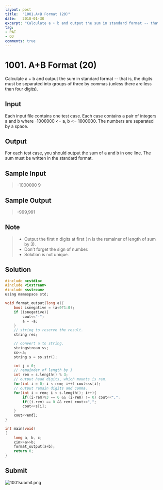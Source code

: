 ```yaml
---
layout: post
title:  "1001.A+B Format (20)"
date:   2018-01-30
excerpt: "Calculate a + b and output the sum in standard format -- that is, the digits must be separated into groups of three by commas (unless there are less than four digits)."
tag:
- PAT 
- OJ
comments: true
---
```

# 1001. A+B Format (20)

Calculate a + b and output the sum in standard format -- that is, the digits must be separated into groups of three by commas (unless there are less than four digits).

## Input

Each input file contains one test case. Each case contains a pair of integers a and b where -1000000 <= a, b <= 1000000. The numbers are separated by a space.

## Output

For each test case, you should output the sum of a and b in one line. The sum must be written in the standard format.
## Sample Input

>-1000000 9

## Sample Output

>-999,991

## Note
>* Output the first n digits at first ( n is the remainer of length of sum by 3).
>* Don't forget the sign of number.
>* Solution is not unique.

## Solution
``` c
#include <cstdio>
#include <iostream>
#include <sstream>
using namespace std;

void format_output(long a){
    bool isnegative = (a<0?1:0);
    if (isnegative){
        cout<<"-";
        a = -a;
    }
    // string to reserve the result.
    string res;

    // convert a to string.
    stringstream ss;
    ss<<a;
    string s = ss.str();

    int j = 0;
    // remainder of length by 3
    int rem = s.length() % 3;
    // output head digits, which mounts is rem.
    for(int i = 0; i < rem; i++) cout<<s[i];
    // output remain digits and comma.
    for(int i = rem; i < s.length(); i++){
        if((i-rem)%3 == 0 && (i-rem) != 0) cout<<",";
        if((i-rem) == 0 && rem) cout<<",";
        cout<<s[i];
    }
    cout<<endl;
}

int main(void)
{
    long a, b, c;
    cin>>a>>b;
    format_output(a+b);
    return 0;
}
```
## Submit
![1001submit.png](https://github.com/RunningIkkyu/runningikkyu.github.com/blob/master/assets/img/pat-1001.png?raw=true)
